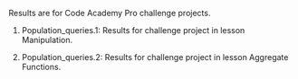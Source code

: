 Results are for Code Academy Pro challenge projects. 

1. Population_queries.1: Results for challenge project in lesson Manipulation. 

2. Population_queries.2: Results for challenge project in lesson Aggregate Functions. 

